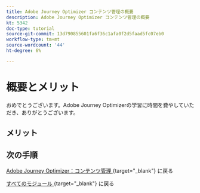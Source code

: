 ```yaml
---
title: Adobe Journey Optimizer コンテンツ管理の概要
description: Adobe Journey Optimizer コンテンツ管理の概要
kt: 5342
doc-type: tutorial
source-git-commit: 13d790855601fa6f36c1afa0f2d5faad5fc07eb0
workflow-type: tm+mt
source-wordcount: '44'
ht-degree: 6%

---
```


# 概要とメリット

おめでとうございます。Adobe Journey Optimizerの学習に時間を費やしていただき、ありがとうございます。

## メリット

## 次の手順

[Adobe Journey Optimizer：コンテンツ管理 ](./ajocontent.md){target="_blank"} に戻る

[ すべてのモジュール ](./../../../../overview.md){target="_blank"} に戻る
